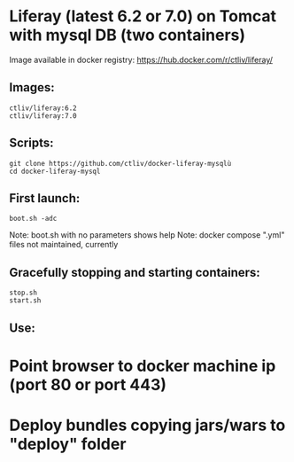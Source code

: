 Liferay (latest 6.2 or 7.0) on Tomcat with mysql DB (two containers)
====================================================================

Image available in docker registry: https://hub.docker.com/r/ctliv/liferay/

## Images:

```
ctliv/liferay:6.2
ctliv/liferay:7.0
```

## Scripts:

```
git clone https://github.com/ctliv/docker-liferay-mysqlù
cd docker-liferay-mysql
```

## First launch:

```
boot.sh -adc
```

Note: boot.sh with no parameters shows help
Note: docker compose ".yml" files not maintained, currently

## Gracefully stopping and starting containers:

```
stop.sh
start.sh
```

## Use:

# Point browser to docker machine ip (port 80 or port 443)

# Deploy bundles copying jars/wars to "deploy" folder
